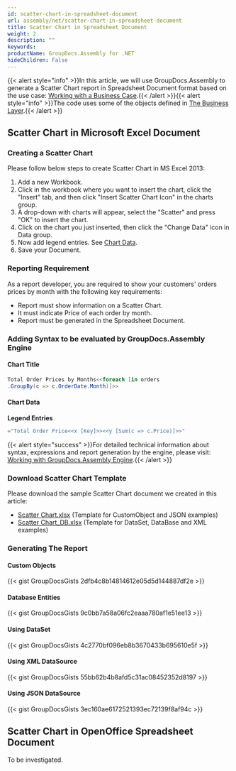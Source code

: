 ```yaml
---
id: scatter-chart-in-spreadsheet-document
url: assembly/net/scatter-chart-in-spreadsheet-document
title: Scatter Chart in Spreadsheet Document
weight: 2
description: ""
keywords: 
productName: GroupDocs.Assembly for .NET
hideChildren: False
---
```

{{< alert style="info" >}}In this article, we will use GroupDocs.Assembly to generate a Scatter Chart report in Spreadsheet Document format based on the use case: [Working with a Business Case](https://docs.groupdocs.com/assembly/net/working-with-a-business-case/).{{< /alert >}}{{< alert style="info" >}}The code uses some of the objects defined in [The Business Layer](https://docs.groupdocs.com/assembly/net/the-business-layer/).{{< /alert >}}

## Scatter Chart in Microsoft Excel Document

### Creating a Scatter Chart

Please follow below steps to create Scatter Chart in MS Excel 2013:

1.  Add a new Workbook.
2.  Click in the workbook where you want to insert the chart, click the "Insert" tab, and then click "Insert Scatter Chart Icon" in the charts group.
3.  A drop-down with charts will appear, select the "Scatter" and press "OK" to insert the chart.
4.  Click on the chart you just inserted, then click the "Change Data" icon in Data group.
5.  Now add legend entries. See [Chart Data](https://docs.groupdocs.com/assembly/net/scatter-chart-in-spreadsheet-document/#adding-syntax-to-be-evaluated-by-groupdocsassembly-engine).
6.  Save your Document.

### Reporting Requirement

As a report developer, you are required to show your customers' orders prices by month with the following key requirements:

*   Report must show information on a Scatter Chart.
*   It must indicate Price of each order by month.
*   Report must be generated in the Spreadsheet Document.

### Adding Syntax to be evaluated by GroupDocs.Assembly Engine

#### Chart Title

```csharp
Total Order Prices by Months<<foreach [in orders
.GroupBy(c => c.OrderDate.Month)]>>
```

#### Chart Data

**Legend Entries**

```csharp
="Total Order Price<<x [Key]>><<y [Sum(c => c.Price)]>>"
```

{{< alert style="success" >}}For detailed technical information about syntax, expressions and report generation by the engine, please visit: [Working with GroupDocs.Assembly Engine](https://docs.groupdocs.com/assembly/net/working-with-groupdocs-assembly-engine/).{{< /alert >}}

### Download Scatter Chart Template

Please download the sample Scatter Chart document we created in this article:

*   [Scatter Chart.xlsx](https://github.com/groupdocsassembly/GroupDocs_Assembly_NET/blob/master/Examples/Data/Source/Spreadsheet%20Templates/Scatter%20Chart.xlsx?raw=true) (Template for CustomObject and JSON examples) 
*   [Scatter Chart\_DB.xlsx](https://github.com/groupdocsassembly/GroupDocs_Assembly_NET/blob/master/Examples/Data/Source/Spreadsheet%20Templates/Scatter%20Chart_DB.xlsx?raw=true) (Template for DataSet, DataBase and XML examples)

### Generating The Report

#### Custom Objects

{{< gist GroupDocsGists 2dfb4c8b14814612e05d5d144887df2e >}}



#### Database Entities

{{< gist GroupDocsGists 9c0bb7a58a06fc2eaaa780af1e51ee13 >}}



#### Using DataSet

{{< gist GroupDocsGists 4c2770bf096eb8b3670433b695610e5f >}}



#### Using XML DataSource

{{< gist GroupDocsGists 55bb62b4b8afd5c31ac08452352d8197 >}}



#### Using JSON DataSource

{{< gist GroupDocsGists 3ec160ae6172521393ec72139f8af94c >}}



## Scatter Chart in OpenOffice Spreadsheet Document

To be investigated.
